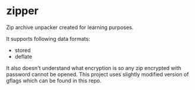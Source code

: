 # zipper
Zip archive unpacker created for learning purposes.

It supports following data formats:
- stored
- deflate

It also doesn't understand what encryption is so any zip encrypted with password cannot be opened.
This project uses slightly modified version of gflags which can be found in this repo.